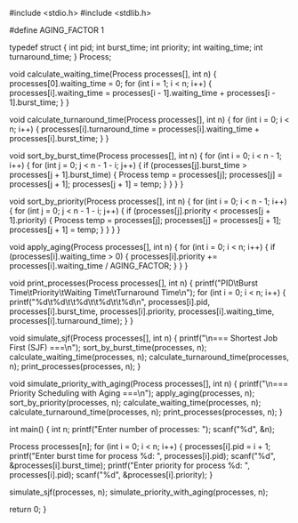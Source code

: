 #include <stdio.h>
#include <stdlib.h>

#define AGING_FACTOR 1

typedef struct {
    int pid;
    int burst_time;
    int priority;
    int waiting_time;
    int turnaround_time;
} Process;

void calculate_waiting_time(Process processes[], int n) {
    processes[0].waiting_time = 0;
    for (int i = 1; i < n; i++) {
        processes[i].waiting_time = processes[i - 1].waiting_time + processes[i - 1].burst_time;
    }
}

void calculate_turnaround_time(Process processes[], int n) {
    for (int i = 0; i < n; i++) {
        processes[i].turnaround_time = processes[i].waiting_time + processes[i].burst_time;
    }
}

void sort_by_burst_time(Process processes[], int n) {
    for (int i = 0; i < n - 1; i++) {
        for (int j = 0; j < n - 1 - i; j++) {
            if (processes[j].burst_time > processes[j + 1].burst_time) {
                Process temp = processes[j];
                processes[j] = processes[j + 1];
                processes[j + 1] = temp;
            }
        }
    }
}

void sort_by_priority(Process processes[], int n) {
    for (int i = 0; i < n - 1; i++) {
        for (int j = 0; j < n - 1 - i; j++) {
            if (processes[j].priority < processes[j + 1].priority) {
                Process temp = processes[j];
                processes[j] = processes[j + 1];
                processes[j + 1] = temp;
            }
        }
    }
}

void apply_aging(Process processes[], int n) {
    for (int i = 0; i < n; i++) {
        if (processes[i].waiting_time > 0) {
            processes[i].priority += processes[i].waiting_time / AGING_FACTOR;
        }
    }
}

void print_processes(Process processes[], int n) {
    printf("PID\tBurst Time\tPriority\tWaiting Time\tTurnaround Time\n");
    for (int i = 0; i < n; i++) {
        printf("%d\t%d\t\t%d\t\t%d\t\t%d\n", processes[i].pid, processes[i].burst_time, processes[i].priority, processes[i].waiting_time, processes[i].turnaround_time);
    }
}

void simulate_sjf(Process processes[], int n) {
    printf("\n=== Shortest Job First (SJF) ===\n");
    sort_by_burst_time(processes, n);
    calculate_waiting_time(processes, n);
    calculate_turnaround_time(processes, n);
    print_processes(processes, n);
}

void simulate_priority_with_aging(Process processes[], int n) {
    printf("\n=== Priority Scheduling with Aging ===\n");
    apply_aging(processes, n);
    sort_by_priority(processes, n);
    calculate_waiting_time(processes, n);
    calculate_turnaround_time(processes, n);
    print_processes(processes, n);
}

int main() {
    int n;
    printf("Enter number of processes: ");
    scanf("%d", &n);

Process processes[n];
    for (int i = 0; i < n; i++) {
        processes[i].pid = i + 1;
        printf("Enter burst time for process %d: ", processes[i].pid);
        scanf("%d", &processes[i].burst_time);
        printf("Enter priority for process %d: ", processes[i].pid);
        scanf("%d", &processes[i].priority);
    }

simulate_sjf(processes, n);
simulate_priority_with_aging(processes, n);

  
return 0;
}
